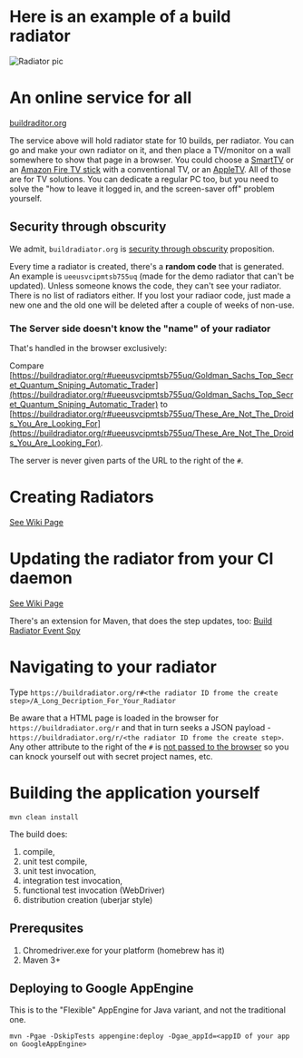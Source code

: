 # Here is an example of a build radiator

![Radiator pic](https://cloud.githubusercontent.com/assets/82182/26152799/8c69e2f0-3ad6-11e7-8294-62196ebad748.png)

# An online service for all

[buildraditor.org](https://buildraditor.org)

The service above will hold radiator state for 10 builds, per radiator. You can go and make your own radiator on
it, and then place a TV/monitor on a wall somewhere to show that page in a browser. You could choose a 
[SmartTV](//github.com/paul-hammant/buildradiator/wiki/Compatible-SmartTVs) or an 
[Amazon Fire TV stick](//github.com//paul-hammant/buildradiator/wiki/Amazon-Fire-TV-Stick) with a conventional TV, or an 
[AppleTV](//github.com//paul-hammant/buildradiator/wiki/AppleTV). All of those are for TV solutions. You can dedicate a 
regular PC too, but you need to solve the "how to leave it logged in, and the screen-saver off" problem yourself.


## Security through obscurity

We admit, `buildradiator.org` is [security through obscurity](https://en.wikipedia.org/wiki/Security_through_obscurity) proposition.

Every time a radiator is created, there's a **random code** that is generated. An example is `ueeusvcipmtsb755uq` (made for the 
demo radiator that can't be updated). Unless someone knows the code, they can't see your radiator. There is no list of radiators
either. If you lost your radiaor code, just made a new one and the old one will be deleted after a couple of weeks of non-use.



### The Server side doesn't know the "name" of your radiator

That's handled in the browser exclusively:

Compare [https://buildradiator.org/r#ueeusvcipmtsb755uq/Goldman_Sachs_Top_Secret_Quantum_Sniping_Automatic_Trader](https://buildradiator.org/r#ueeusvcipmtsb755uq/Goldman_Sachs_Top_Secret_Quantum_Sniping_Automatic_Trader) to
[https://buildradiator.org/r#ueeusvcipmtsb755uq/These_Are_Not_The_Droids_You_Are_Looking_For](https://buildradiator.org/r#ueeusvcipmtsb755uq/These_Are_Not_The_Droids_You_Are_Looking_For).

The server is never given parts of the URL to the right of the `#`.

# Creating Radiators

[See Wiki Page](//github.com//paul-hammant/buildradiator/wiki/Getting-Started)

# Updating the radiator from your CI daemon
 
[See Wiki Page](//github.com//paul-hammant/buildradiator/wiki/Updating-the-status-of-a-build)

There's an extension for Maven, that does the step updates, too: [Build Radiator Event Spy](//github.com/paul-hammant/BuildRadiatorEventSpy)

# Navigating to your radiator

Type `https://buildradiator.org/r#<the radiator ID frome the create step>/A_Long_Decription_For_Your_Radiator`

Be aware that a HTML page is loaded in the browser for `https://buildradiator.org/r` and that in turn 
seeks a JSON payload -  `https://buildradiator.org/r/<the radiator ID frome the create step>`. Any other attribute
to the right of the `#` is [not passed to the browser](https://en.wikipedia.org/wiki/Fragment_identifier) so you can 
knock yourself out with secret project names, etc. 

# Building the application yourself

```
mvn clean install
```

The build does: 

1. compile, 
2. unit test compile, 
3. unit test invocation, 
4. integration test invocation, 
5. functional test invocation (WebDriver)
6. distribution creation (uberjar style)

## Prerequsites

1. Chromedriver.exe for your platform (homebrew has it)
2. Maven 3+

## Deploying to Google AppEngine

This is to the "Flexible" AppEngine for Java variant, and not the traditional one.

```
mvn -Pgae -DskipTests appengine:deploy -Dgae_appId=<appID of your app on GoogleAppEngine>
```